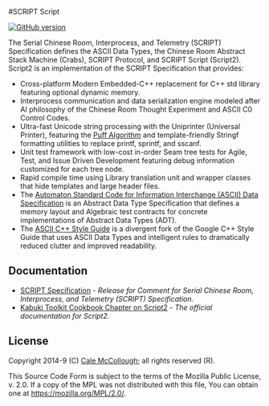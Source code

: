 #SCRIPT Script

[![GitHub version](https://badge.fury.io/gh/kabuki-starship%2Fscript2.svg)](https://badge.fury.io/gh/kabuki-starship%2Fscript2)

The Serial Chinese Room, Interprocess, and Telemetry (SCRIPT) Specification defines the ASCII Data Types, the Chinese Room Abstract Stack Machine (Crabs), SCRIPT Protocol, and SCRIPT Script (Script2). Script2 is an implementation of the SCRIPT Specification that provides:

* Cross-platform Modern Embedded-C++ replacement for C++ std library featuring optional dynamic memory.
* Interprocess communication and data serialization engine modeled after AI philosophy of the Chinese Room Thought Experiment and ASCII C0 Control Codes.
* Ultra-fast Unicode string processing with the Uniprinter (Universal Printer), featuring the [Puff Algorithm](https://github.com/kabuki-starship/script2/wiki/Fastest-Method-to-Print-Integers-and-Floating-point-Numbers) and template-friendly Stringf formatting utilities to replace printf, sprintf, and sscanf.
* Unit test framework with low-cost in-order Seam tree tests for Agile, Test, and Issue Driven Development featuring debug information customized for each tree node.
* Rapid compile time using Library translation unit and wrapper classes that hide templates and large header files.
* The [Automaton Standard Code for Information Interchange (ASCII) Data Specification](https://github.com/kabuki-starship/script2/spec/data/readme.md) is an Abstract Data Type Specification that defines a memory layout and Algebraic test contracts for concrete implementations of Abstract Data Types (ADT).
* The [ASCII C++ Style Guide](https://github.com/kabuki-starship/script2/style_guide/readme.md) is a divergent fork of the Google C++ Style Guide that uses ASCII Data Types and intelligent rules to dramatically reduced clutter and improved readability.

## Documentation

* [SCRIPT Specification](https://github.com/kabuki-starship/script2/blob/master/spec/readme.md) - *Release for Comment for Serial Chinese Room, Interprocess, and Telemetry (SCRIPT) Specification.*
* [Kabuki Toolkit Cookbook Chapter on Script2](https://github.com/kabuki-starship/kabuki.toolkit.cookbook/script2/readme.md) - *The official documentation for Script2.*

## License

Copyright 2014-9 (C) [Cale McCollough](https://calemccollough.github.io); all rights reserved (R).

This Source Code Form is subject to the terms of the Mozilla Public License, v. 2.0. If a copy of the MPL was not distributed with this file, You can obtain one at <https://mozilla.org/MPL/2.0/>.
